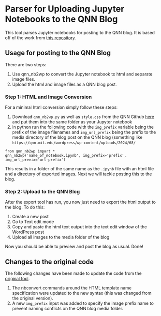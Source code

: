 # Parser for Uploading Jupyter Notebooks to the QNN Blog

This tool parses Jupyter notebooks for posting to the QNN blog.  It is based off of the work from [this repository](https://github.com/bennylp/nb2wp).

## Usage for posting to the QNN Blog

There are two steps:

 1. Use qnn_nb2wp to convert the Jupyter notebook to html and separate image files.
 2. Upload the html and image files as a QNN blog post.

### Step 1: HTML and Image Conversion

For a minimal html conversion simply follow these steps:

 1. Download `qnn_nb2wp.py` as well as `style.css` from the QNN Github [here](https://github.com/qnngroup/qnn-nb2wp/tree/main) and put them into the same folder as your Jupyter notebook
 2. In python run the following code with the `img_prefix` variable being the prefix of the image filenames and `img_url_prefix` being the prefix to the media directory of the blog post on the QNN blog (something like `https://qnn.mit.edu/wordpress/wp-content/uploads/2024/08/`
    
```
from qnn_nb2wp import *
qnn_nb2wp('name_of_notebook.ipynb', img_prefix='prefix', img_url_previx='url-prefix')
```

This results in a folder of the same name as the `.ipynb` file with an html file and a directory of exported images.  Next we will tackle posting this to the blog.

### Step 2: Upload to the QNN Blog

After the export tool has run, you now just need to export the html output to the blog.  To do this:

 1. Create a new post
 2. Go to Text edit mode
 3. Copy and paste the html text output into the text edit window of the WordPress post
 4. Upload all images to the media folder of the blog
 
Now you should be able to preview and post the blog as usual.  Done!

## Changes to the original code

The following changes have been made to update the code from the [original tool](https://github.com/qnngroup/qnn-nb2wp/tree/main).

1. The nbconvert commands around the HTML template name specification were updated to the new syntax (this was changed from the original version).
2. A new `img_prefix` input was added to specify the image prefix name to prevent naming conflicts on the QNN blog media folder.
